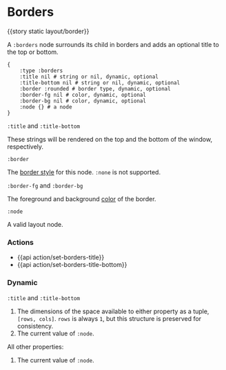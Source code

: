 # Borders

{{story static layout/border}}

A `:borders` node surrounds its child in borders and adds an optional title to the top or bottom.

```janet
{
    :type :borders
    :title nil # string or nil, dynamic, optional
    :title-bottom nil # string or nil, dynamic, optional
    :border :rounded # border type, dynamic, optional
    :border-fg nil # color, dynamic, optional
    :border-bg nil # color, dynamic, optional
    :node {} # a node
}
```

`:title` and `:title-bottom`

These strings will be rendered on the top and the bottom of the window, respectively.

`:border`

The [border style](#border-styles) for this node. `:none` is not supported.

`:border-fg` and `:border-bg`

The foreground and background [color](/api.md#color) of the border.

`:node`

A valid layout node.

### Actions

- {{api action/set-borders-title}}
- {{api action/set-borders-title-bottom}}

### Dynamic

`:title` and `:title-bottom`

1. The dimensions of the space available to either property as a tuple, `[rows, cols]`. `rows` is always `1`, but this structure is preserved for consistency.
1. The current value of `:node`.

All other properties:

1. The current value of `:node`.
